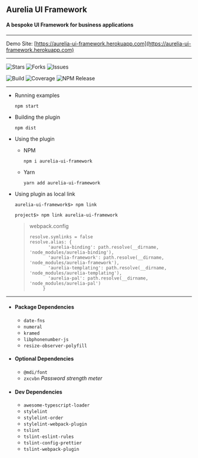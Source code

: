 ## Aurelia UI Framework
#### A bespoke UI Framework for business applications

---

Demo Site: [https://aurelia-ui-framework.herokuapp.com](https://aurelia-ui-framework.herokuapp.com)

---

![Stars](https://img.shields.io/github/stars/adarshpastakia/aurelia-ui-framework.svg?logoColor=blue&style=social&logo=github "GitHub Stars")
![Forks](https://img.shields.io/github/forks/adarshpastakia/aurelia-ui-framework.svg?logoColor=blue&style=social&logo=github "GitHub Forks")
![Issues](https://img.shields.io/github/issues/adarshpastakia/aurelia-ui-framework.svg?logoColor=blue&style=social&logo=github "GitHub Issues")

![Build](https://img.shields.io/travis/adarshpastakia/aurelia-ui-framework/master.svg?style=popout-square&logo=travis&label= "Travis Build")
![Coverage](https://img.shields.io/codecov/c/github/adarshpastakia/aurelia-ui-framework/master.svg?style=popout-square&logo=codecov&label= "Code Coverage")
![NPM Release](https://img.shields.io/npm/v/aurelia-ui-framework/next.svg?style=popout-square&logo=npm&label= "NPM Release")

---

* Running examples

  `npm start`

* Building the plugin

  `npm dist`
  
* Using the plugin

  - NPM
    
    `npm i aurelia-ui-framework`
  
  - Yarn
  
    `yarn add aurelia-ui-framework`

* Using plugin as local link

  `aurelia-ui-framework$> npm link`

  `project$> npm link aurelia-ui-framework`

  > webpack.config 
  > ```
  > resolve.symlinks = false
  > resolve.alias: {
  >        'aurelia-binding': path.resolve(__dirname, 'node_modules/aurelia-binding'),
  >        'aurelia-framework': path.resolve(__dirname, 'node_modules/aurelia-framework'),
  >        'aurelia-templating': path.resolve(__dirname, 'node_modules/aurelia-templating'),
  >        'aurelia-pal': path.resolve(__dirname, 'node_modules/aurelia-pal')
  >      }
  >
  > ```

---

- #### Package Dependencies
  - `date-fns`
  - `numeral`
  - `kramed`
  - `libphonenumber-js`
  - `resize-observer-polyfill`


- #### Optional Dependencies
  - `@mdi/font`
  - `zxcvbn` _Password strength meter_


- #### Dev Dependencies
  - `awesome-typescript-loader`
  - `stylelint`
  - `stylelint-order`
  - `stylelint-webpack-plugin`
  - `tslint`
  - `tslint-eslint-rules`
  - `tslint-config-prettier`
  - `tslint-webpack-plugin `
